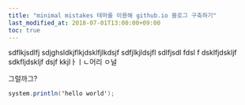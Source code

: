 ```yaml
---
title: "minimal mistakes 테마를 이용해 github.io 블로그 구축하기"
last_modified_at: 2018-07-01T13:00:00+09:00
toc: true
---
```


sdflkjsdlfj sdjghsldkjflkjdsklfjlkdsjf
sdfjlkjldsjfl sdlfjsdl fdsl f
dsklfjdskljf 
sdkfljdskljf dsjf
kkjlㅏㅣㄴ어리 ㅇ널

그럴까그?

```java
system.println('hello world');
```

